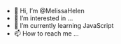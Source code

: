 - 👋 Hi, I’m @MelissaHelen
- 👀 I’m interested in ...
- 🌱 I’m currently learning JavaScript
- 📫 How to reach me ...

<!---
MelissaHelen/MelissaHelen is a ✨ special ✨ repository because its `README.md` (this file) appears on your GitHub profile.
You can click the Preview link to take a look at your changes.
--->
